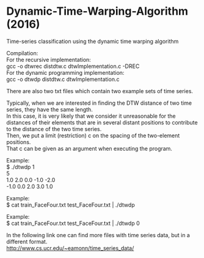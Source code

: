 # Dynamic-Time-Warping-Algorithm (2016)
Time-series classification using the dynamic time warping algorithm  

Compilation:  
For the recursive implementation:  
gcc -o dtwrec distdtw.c dtwImplementation.c -DREC  
For the dynamic programming implementation:  
gcc -o dtwdp distdtw.c dtwImplementation.c  

There are also two txt files which contain two example sets of time series.

Typically, when we are interested in finding the DTW distance of two time series, they have the same length.  
In this case, it is very likely that we consider it unreasonable for the distances of their elements that are in several distant positions  to contribute to the distance of the two time series.  
Then, we put a limit (restriction) c on the spacing of the two-element positions.  
That c can be given as an argument when executing the program.  

Example:  
$ ./dtwdp 1  
5  
1.0 2.0 0.0 -1.0 -2.0  
-1.0 0.0 2.0 3.0 1.0  

Example:  
$ cat train_FaceFour.txt test_FaceFour.txt | ./dtwdp

Example:  
$ cat train_FaceFour.txt test_FaceFour.txt | ./dtwdp 0

In the following link one can find more files with time series data, but in a different format.  
http://www.cs.ucr.edu/~eamonn/time_series_data/
